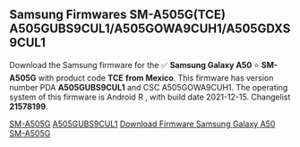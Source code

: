 <h2>Samsung Firmwares SM-A505G(TCE) A505GUBS9CUL1/A505GOWA9CUH1/A505GDXS9CUL1</h2>
Download the Samsung firmware for the ✅ <strong>Samsung Galaxy A50 </strong> ⭐ <strong>SM-A505G</strong> with product code <strong>TCE</strong> <strong> from Mexico</strong>. This firmware has version number PDA <strong>A505GUBS9CUL1</strong> and CSC A505GOWA9CUH1. The operating system of this firmware is Android R , with build date 2021-12-15. Changelist <strong>21578199</strong>.


[SM-A505G](https://samfirm.shop/samsung/model/SM-A505G)
[A505GUBS9CUL1](https://samfirm.shop/samsung/pda/A505GUBS9CUL1)
[Download Firmware Samsung Galaxy A50 SM-A505G](https://samfirm.shop/samsung/firmware/482661)
